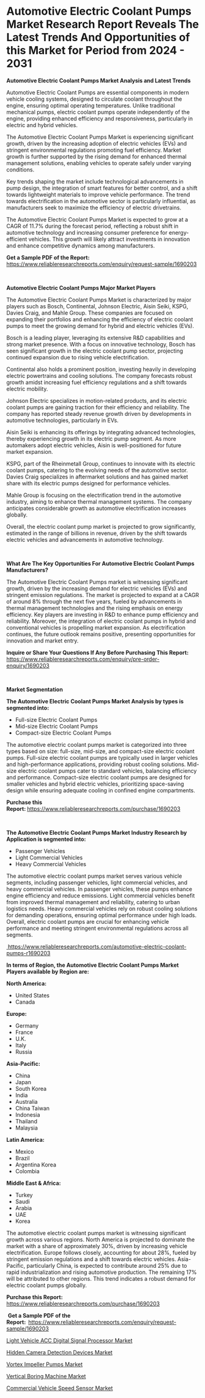 <p><h1>Automotive Electric Coolant Pumps Market Research Report Reveals The Latest Trends And Opportunities of this Market for Period from 2024 - 2031</h1></p><p><strong>Automotive Electric Coolant Pumps Market Analysis and Latest Trends</strong></p>
<p><p>Automotive Electric Coolant Pumps are essential components in modern vehicle cooling systems, designed to circulate coolant throughout the engine, ensuring optimal operating temperatures. Unlike traditional mechanical pumps, electric coolant pumps operate independently of the engine, providing enhanced efficiency and responsiveness, particularly in electric and hybrid vehicles.</p><p>The Automotive Electric Coolant Pumps Market is experiencing significant growth, driven by the increasing adoption of electric vehicles (EVs) and stringent environmental regulations promoting fuel efficiency. Market growth is further supported by the rising demand for enhanced thermal management solutions, enabling vehicles to operate safely under varying conditions.</p><p>Key trends shaping the market include technological advancements in pump design, the integration of smart features for better control, and a shift towards lightweight materials to improve vehicle performance. The trend towards electrification in the automotive sector is particularly influential, as manufacturers seek to maximize the efficiency of electric drivetrains.</p><p>The Automotive Electric Coolant Pumps Market is expected to grow at a CAGR of 11.7% during the forecast period, reflecting a robust shift in automotive technology and increasing consumer preference for energy-efficient vehicles. This growth will likely attract investments in innovation and enhance competitive dynamics among manufacturers.</p></p>
<p><strong>Get a Sample PDF of the Report:&nbsp;</strong> <a href="https://www.reliableresearchreports.com/enquiry/request-sample/1690203?utm_campaign=116&utm_medium=2&utm_source=Github&utm_content=ia&utm_term=17102024&utm_id=automotive-electric-coolant-pumps">https://www.reliableresearchreports.com/enquiry/request-sample/1690203</a></p>
<p>&nbsp;</p>
<p><strong>Automotive Electric Coolant Pumps Major Market Players</strong></p>
<p><p>The Automotive Electric Coolant Pumps Market is characterized by major players such as Bosch, Continental, Johnson Electric, Aisin Seiki, KSPG, Davies Craig, and Mahle Group. These companies are focused on expanding their portfolios and enhancing the efficiency of electric coolant pumps to meet the growing demand for hybrid and electric vehicles (EVs).</p><p>Bosch is a leading player, leveraging its extensive R&D capabilities and strong market presence. With a focus on innovative technology, Bosch has seen significant growth in the electric coolant pump sector, projecting continued expansion due to rising vehicle electrification.</p><p>Continental also holds a prominent position, investing heavily in developing electric powertrains and cooling solutions. The company forecasts robust growth amidst increasing fuel efficiency regulations and a shift towards electric mobility.</p><p>Johnson Electric specializes in motion-related products, and its electric coolant pumps are gaining traction for their efficiency and reliability. The company has reported steady revenue growth driven by developments in automotive technologies, particularly in EVs.</p><p>Aisin Seiki is enhancing its offerings by integrating advanced technologies, thereby experiencing growth in its electric pump segment. As more automakers adopt electric vehicles, Aisin is well-positioned for future market expansion.</p><p>KSPG, part of the Rheinmetall Group, continues to innovate with its electric coolant pumps, catering to the evolving needs of the automotive sector. Davies Craig specializes in aftermarket solutions and has gained market share with its electric pumps designed for performance vehicles.</p><p>Mahle Group is focusing on the electrification trend in the automotive industry, aiming to enhance thermal management systems. The company anticipates considerable growth as automotive electrification increases globally.</p><p>Overall, the electric coolant pump market is projected to grow significantly, estimated in the range of billions in revenue, driven by the shift towards electric vehicles and advancements in automotive technology.</p></p>
<p>&nbsp;</p>
<p><strong>What Are The Key Opportunities For Automotive Electric Coolant Pumps Manufacturers?</strong></p>
<p><p>The Automotive Electric Coolant Pumps market is witnessing significant growth, driven by the increasing demand for electric vehicles (EVs) and stringent emission regulations. The market is projected to expand at a CAGR of around 8% through the next five years, fueled by advancements in thermal management technologies and the rising emphasis on energy efficiency. Key players are investing in R&D to enhance pump efficiency and reliability. Moreover, the integration of electric coolant pumps in hybrid and conventional vehicles is propelling market expansion. As electrification continues, the future outlook remains positive, presenting opportunities for innovation and market entry.</p></p>
<p><strong>Inquire or Share Your Questions If Any Before Purchasing This Report:</strong> <a href="https://www.reliableresearchreports.com/enquiry/pre-order-enquiry/1690203?utm_campaign=116&utm_medium=2&utm_source=Github&utm_content=ia&utm_term=17102024&utm_id=automotive-electric-coolant-pumps">https://www.reliableresearchreports.com/enquiry/pre-order-enquiry/1690203</a></p>
<p>&nbsp;</p>
<p><strong>Market Segmentation</strong></p>
<p><strong>The Automotive Electric Coolant Pumps Market Analysis by types is segmented into:</strong></p>
<p><ul><li>Full-size Electric Coolant Pumps</li><li>Mid-size Electric Coolant Pumps</li><li>Compact-size Electric Coolant Pumps</li></ul></p>
<p><p>The automotive electric coolant pumps market is categorized into three types based on size: full-size, mid-size, and compact-size electric coolant pumps. Full-size electric coolant pumps are typically used in larger vehicles and high-performance applications, providing robust cooling solutions. Mid-size electric coolant pumps cater to standard vehicles, balancing efficiency and performance. Compact-size electric coolant pumps are designed for smaller vehicles and hybrid electric vehicles, prioritizing space-saving design while ensuring adequate cooling in confined engine compartments.</p></p>
<p><strong>Purchase this Report:&nbsp;</strong><a href="https://www.reliableresearchreports.com/purchase/1690203?utm_campaign=116&utm_medium=2&utm_source=Github&utm_content=ia&utm_term=17102024&utm_id=automotive-electric-coolant-pumps">https://www.reliableresearchreports.com/purchase/1690203</a></p>
<p>&nbsp;</p>
<p><strong>The Automotive Electric Coolant Pumps Market Industry Research by Application is segmented into:</strong></p>
<p><ul><li>Passenger Vehicles</li><li>Light Commercial Vehicles</li><li>Heavy Commercial Vehicles</li></ul></p>
<p><p>The automotive electric coolant pumps market serves various vehicle segments, including passenger vehicles, light commercial vehicles, and heavy commercial vehicles. In passenger vehicles, these pumps enhance engine efficiency and reduce emissions. Light commercial vehicles benefit from improved thermal management and reliability, catering to urban logistics needs. Heavy commercial vehicles rely on robust cooling solutions for demanding operations, ensuring optimal performance under high loads. Overall, electric coolant pumps are crucial for enhancing vehicle performance and meeting stringent environmental regulations across all segments.</p></p>
<p><a href="https://www.reliableresearchreports.com/automotive-electric-coolant-pumps-r1690203?utm_campaign=116&utm_medium=2&utm_source=Github&utm_content=ia&utm_term=17102024&utm_id=automotive-electric-coolant-pumps">&nbsp;https://www.reliableresearchreports.com/automotive-electric-coolant-pumps-r1690203</a></p>
<p><strong>In terms of Region, the Automotive Electric Coolant Pumps Market Players available by Region are:</strong></p>
<p>
    <p> <strong> North America: </strong>
        <ul>
            <li>United States</li>
            <li>Canada</li>
        </ul>
        </p> 
    <p> <strong> Europe: </strong>
        <ul>
            <li>Germany</li>
            <li>France</li>
            <li>U.K.</li>
            <li>Italy</li>
            <li>Russia</li>
        </ul>
        </p> 
    <p> <strong> Asia-Pacific: </strong>
        <ul>
            <li>China</li>
            <li>Japan</li>
            <li>South Korea</li>
            <li>India</li>
            <li>Australia</li>
            <li>China Taiwan</li>
            <li>Indonesia</li>
            <li>Thailand</li>
            <li>Malaysia</li>
        </ul>
        </p> 
    <p> <strong> Latin America: </strong>
        <ul>
            <li>Mexico</li>
            <li>Brazil</li>
            <li>Argentina Korea</li>
            <li>Colombia</li>
        </ul>
        </p> 
    <p> <strong> Middle East & Africa: </strong>
        <ul>
            <li>Turkey</li>
            <li>Saudi</li>
            <li>Arabia</li>
            <li>UAE</li>
            <li>Korea</li>
        </ul>
    </p>
    </p>
<p><p>The automotive electric coolant pumps market is witnessing significant growth across various regions. North America is projected to dominate the market with a share of approximately 30%, driven by increasing vehicle electrification. Europe follows closely, accounting for about 28%, fueled by stringent emission regulations and a shift towards electric vehicles. Asia-Pacific, particularly China, is expected to contribute around 25% due to rapid industrialization and rising automotive production. The remaining 17% will be attributed to other regions. This trend indicates a robust demand for electric coolant pumps globally.</p></p>
<p><strong>Purchase this Report: </strong><a href="https://www.reliableresearchreports.com/purchase/1690203?utm_campaign=116&utm_medium=2&utm_source=Github&utm_content=ia&utm_term=17102024&utm_id=automotive-electric-coolant-pumps">https://www.reliableresearchreports.com/purchase/1690203</a></p>
<p>&nbsp;<strong>Get a Sample PDF of the Report:&nbsp;&nbsp;</strong><a href="https://www.reliableresearchreports.com/enquiry/request-sample/1690203?utm_campaign=116&utm_medium=2&utm_source=Github&utm_content=ia&utm_term=17102024&utm_id=automotive-electric-coolant-pumps">https://www.reliableresearchreports.com/enquiry/request-sample/1690203</a></p>
<p><strong></strong></p>
<p><p><a href="https://github.com/gabrielleq8bung/Market-Research-Report-List-1/blob/main/light-vehicle-acc-digital-signal-processor-market.md?utm_campaign=116&utm_medium=2&utm_source=Github&utm_content=ia&utm_term=17102024&utm_id=automotive-electric-coolant-pumps">Light Vehicle ACC Digital Signal Processor Market</a></p><p><a href="https://www.linkedin.com/pulse/sustainability-trends-hidden-camera-detection-devices-industry-uhgxc?utm_campaign=116&utm_medium=2&utm_source=Github&utm_content=ia&utm_term=17102024&utm_id=automotive-electric-coolant-pumps">Hidden Camera Detection Devices Market</a></p><p><a href="https://issuu.com/reportprime-2/docs/vortex-impeller-pumps-market-size-2_03fbaa600ce163?utm_campaign=116&utm_medium=2&utm_source=Github&utm_content=ia&utm_term=17102024&utm_id=automotive-electric-coolant-pumps">Vortex Impeller Pumps Market</a></p><p><a href="https://issuu.com/reportprime-2/docs/vertical-boring-machine-market-size_3e5f9e6a9ea2c2?utm_campaign=116&utm_medium=2&utm_source=Github&utm_content=ia&utm_term=17102024&utm_id=automotive-electric-coolant-pumps">Vertical Boring Machine Market</a></p><p><a href="https://github.com/jeyspsang/Market-Research-Report-List-1/blob/main/commercial-vehicle-speed-sensor-market.md?utm_campaign=116&utm_medium=2&utm_source=Github&utm_content=ia&utm_term=17102024&utm_id=automotive-electric-coolant-pumps">Commercial Vehicle Speed Sensor Market</a></p></p>